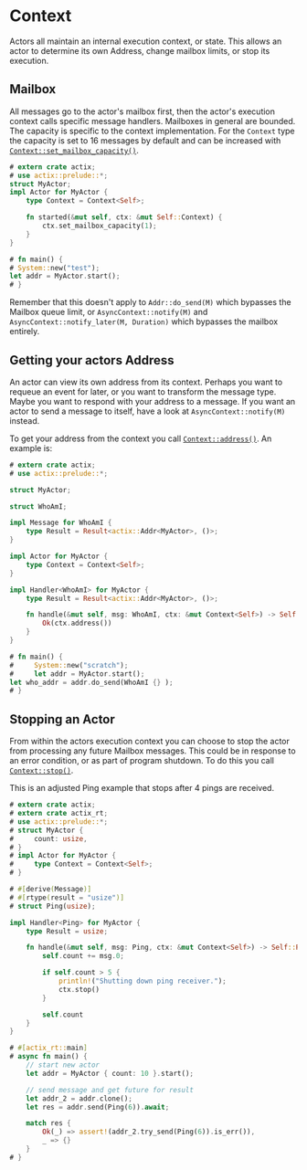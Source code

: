 # Context

Actors all maintain an internal execution context, or state. This
allows an actor to determine its own Address, change mailbox limits,
or stop its execution.

## Mailbox

All messages go to the actor's mailbox first, then the actor's execution context
calls specific message handlers. Mailboxes in general are bounded. The capacity is
specific to the context implementation. For the `Context`  type the capacity is set to
16 messages by default and can be increased with [`Context::set_mailbox_capacity()`].

```rust
# extern crate actix;
# use actix::prelude::*;
struct MyActor;
impl Actor for MyActor {
    type Context = Context<Self>;

    fn started(&mut self, ctx: &mut Self::Context) {
        ctx.set_mailbox_capacity(1);
    }
}

# fn main() {
# System::new("test");
let addr = MyActor.start();
# }
```

Remember that this doesn't apply to `Addr::do_send(M)` which bypasses the Mailbox queue limit, or
`AsyncContext::notify(M)` and `AsyncContext::notify_later(M, Duration)` which bypasses the mailbox
entirely.

[`Context::set_mailbox_capacity()`]: https://actix.rs/actix/actix/struct.Context.html#method.set_mailbox_capacity

## Getting your actors Address

An actor can view its own address from its context. Perhaps you want to requeue an event for
later, or you want to transform the message type. Maybe you want to respond with your address
to a message. If you want an actor to send a message to itself, have a look at
`AsyncContext::notify(M)` instead.

To get your address from the context you call [`Context::address()`]. An example is:

```rust
# extern crate actix;
# use actix::prelude::*;

struct MyActor;

struct WhoAmI;

impl Message for WhoAmI {
    type Result = Result<actix::Addr<MyActor>, ()>;
}

impl Actor for MyActor {
    type Context = Context<Self>;
}

impl Handler<WhoAmI> for MyActor {
    type Result = Result<actix::Addr<MyActor>, ()>;

    fn handle(&mut self, msg: WhoAmI, ctx: &mut Context<Self>) -> Self::Result {
        Ok(ctx.address())
    }
}

# fn main() {
#     System::new("scratch");
#     let addr = MyActor.start();
let who_addr = addr.do_send(WhoAmI {} );
# }

```

[`Context::address()`]: https://actix.rs/actix/actix/struct.Context.html#method.address

## Stopping an Actor

From within the actors execution context you can choose to stop the actor from processing
any future Mailbox messages. This could be in response to an error condition, or as part
of program shutdown. To do this you call [`Context::stop()`].

This is an adjusted Ping example that stops after 4 pings are received.

```rust
# extern crate actix;
# extern crate actix_rt;
# use actix::prelude::*;
# struct MyActor {
#     count: usize,
# }
# impl Actor for MyActor {
#     type Context = Context<Self>;
# }

# #[derive(Message)]
# #[rtype(result = "usize")]
# struct Ping(usize);

impl Handler<Ping> for MyActor {
    type Result = usize;

    fn handle(&mut self, msg: Ping, ctx: &mut Context<Self>) -> Self::Result {
        self.count += msg.0;

        if self.count > 5 {
            println!("Shutting down ping receiver.");
            ctx.stop()
        }

        self.count
    }
}

# #[actix_rt::main]
# async fn main() {
    // start new actor
    let addr = MyActor { count: 10 }.start();

    // send message and get future for result
    let addr_2 = addr.clone();
    let res = addr.send(Ping(6)).await;

    match res {
        Ok(_) => assert!(addr_2.try_send(Ping(6)).is_err()),
        _ => {}
    }
# }
```

[`Context::stop()`]: https://actix.rs/actix/actix/struct.Context.html#method.stop
